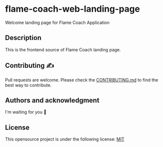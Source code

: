 # flame-coach-web-landing-page
Welcome landing page for Flame Coach Application

## Description
This is the frontend source of Flame Coach landing page.

## Contributing ✍️
Pull requests are welcome. Please check the [CONTRIBUTING.md](https://github.com/FlameNutrition/flame-coach-landing-page/blob/master/CONTRIBUTING.md) to find the best way to contribute.

## Authors and acknowledgment
I'm waiting for you 🤟

## License
This opensource project is under the following license: [MIT]

[mit]: https://choosealicense.com/licenses/mit/
